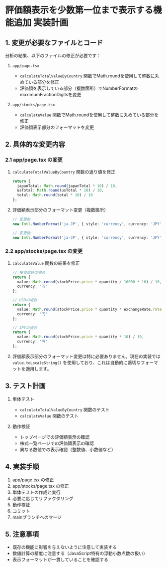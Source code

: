 # 評価額表示を少数第一位まで表示する機能追加 実装計画

## 1. 変更が必要なファイルとコード

分析の結果、以下のファイルの修正が必要です：

1. `app/page.tsx`
   - `calculateTotalValueByCountry` 関数でMath.roundを使用して整数に丸めている部分を修正
   - 評価額を表示している部分（複数箇所）でNumberFormatのmaximumFractionDigitsを変更

2. `app/stocks/page.tsx` 
   - `calculateValue` 関数でMath.roundを使用して整数に丸めている部分を修正
   - 評価額表示部分のフォーマットを変更

## 2. 具体的な変更内容

### 2.1 app/page.tsx の変更

1. `calculateTotalValueByCountry` 関数の返り値を修正
   ```typescript
   return {
     japanTotal: Math.round(japanTotal * 10) / 10,
     usTotal: Math.round(usTotal * 10) / 10,
     total: Math.round(total * 10) / 10
   };
   ```

2. 評価額表示部分のフォーマット変更（複数箇所）
   ```typescript
   // 変更前
   new Intl.NumberFormat('ja-JP', { style: 'currency', currency: 'JPY', maximumFractionDigits: 0, notation: 'compact' }).format(calculateTotalValueByCountry().total)
   
   // 変更後
   new Intl.NumberFormat('ja-JP', { style: 'currency', currency: 'JPY', maximumFractionDigits: 1, notation: 'compact' }).format(calculateTotalValueByCountry().total)
   ```

### 2.2 app/stocks/page.tsx の変更

1. `calculateValue` 関数の結果を修正
   ```typescript
   // 投資信託の場合
   return {
     value: Math.round(stockPrice.price * quantity / 10000 * 10) / 10,
     currency: '円'
   };
   
   // USDの場合
   return {
     value: Math.round(stockPrice.price * quantity * exchangeRate.rate * 10) / 10,
     currency: '円'
   };
   
   // JPYの場合
   return {
     value: Math.round(stockPrice.price * quantity * 10) / 10,
     currency: '円'
   };
   ```

2. 評価額表示部分のフォーマット変更は特に必要ありません。現在の実装では `value.toLocaleString()` を使用しており、これは自動的に適切なフォーマットを適用します。

## 3. テスト計画

1. 単体テスト
   - `calculateTotalValueByCountry` 関数のテスト
   - `calculateValue` 関数のテスト

2. 動作検証
   - トップページでの評価額表示の確認
   - 株式一覧ページでの評価額表示の確認
   - 異なる数値での表示確認（整数値、小数値など）

## 4. 実装手順

1. app/page.tsx の修正
2. app/stocks/page.tsx の修正
3. 単体テストの作成と実行
4. 必要に応じてリファクタリング
5. 動作検証
6. コミット
7. mainブランチへのマージ

## 5. 注意事項

- 既存の機能に影響を与えないように注意して実装する
- 数値計算の精度に注意する（JavaScript特有の浮動小数点数の扱い）
- 表示フォーマットが一貫していることを確認する 
